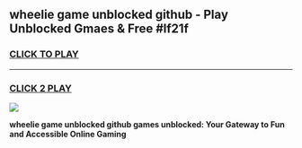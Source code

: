 
## wheelie game unblocked github - Play Unblocked Gmaes & Free #lf21f
<h3>
<a href="https://premium.freeplayer.one?title=wheelie_game_unblocked_github&ref=01M">CLICK TO PLAY</a></h3>
<hr>

<h3>
<a href="https://premium.freeplayer.one?title=wheelie_game_unblocked_github&ref=01M">CLICK 2 PLAY</a>
  
</h3>

<a href="https://premium.freeplayer.one?title=wheelie_game_unblocked_github&ref=01M"><img src="https://clearcache.store/games.png"></a>


**wheelie game unblocked github games unblocked: Your Gateway to Fun and Accessible Online Gaming**
